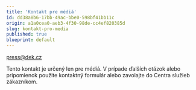 ```yaml
---
title: 'Kontakt pre médiá'
id: dd38a8b6-17bb-49ac-bbe0-598bf41bb11c
origin: a1a0cea0-aeb3-4f30-98de-cc4ef820385d
slug: kontakt-pro-media
published: true
blueprint: default
---
```

[press@dek.cz](mailto:press@dek.cz)

Tento kontakt je určený len pre médiá. V prípade ďalších otázok alebo pripomienok použite kontaktný formulár alebo zavolajte do Centra služieb zákazníkom.